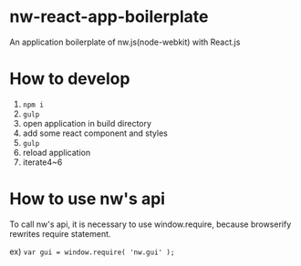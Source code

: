 # nw-react-app-boilerplate
An application boilerplate of nw.js(node-webkit) with React.js

# How to develop
1. `npm i`
2. `gulp`
3. open application in build directory
4. add some react component and styles
5. `gulp`
6. reload application
7. iterate4~6

# How to use nw's api
To call nw's api, it is necessary to use window.require, because browserify rewrites require statement.

ex) `var gui = window.require( 'nw.gui' );`
